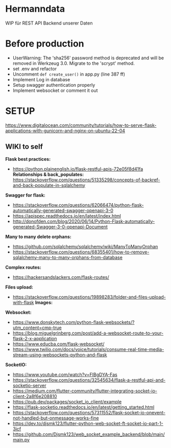 # Hermanndata

WIP für REST API Backend unserer Daten

# Before production

- UserWarning: The 'sha256' password method is deprecated and will be removed in Werkzeug 3.0. Migrate to the 'scrypt' method.
- set .env and refactor
- Uncomment `def create_user()` in app.py (line 387 ff)
- Implement Log in database
- Setup swagger authentication properly
- Implement websocket or comment it out

# SETUP

https://www.digitalocean.com/community/tutorials/how-to-serve-flask-applications-with-gunicorn-and-nginx-on-ubuntu-22-04

## WIKI to self

**Flask best practices:**
- https://python.plainenglish.io/flask-restful-apis-72e05f8d41fa
**Relationships & back_populates:**
https://stackoverflow.com/questions/51335298/concepts-of-backref-and-back-populate-in-sqlalchemy

**Swagger for flask:**
- https://stackoverflow.com/questions/62066474/python-flask-automatically-generated-swagger-openapi-3-0
- https://apispec.readthedocs.io/en/latest/index.html
- http://donofden.com/blog/2020/06/14/Python-Flask-automatically-generated-Swagger-3-0-openapi-Document

**Many to many delete orphans:**
- https://github.com/sqlalchemy/sqlalchemy/wiki/ManyToManyOrphan
- https://stackoverflow.com/questions/68355401/how-to-remove-sqlalchemy-many-to-many-orphans-from-database

**Complex routes:**
- https://hackersandslackers.com/flask-routes/

**Files upload:**
- https://stackoverflow.com/questions/19898283/folder-and-files-upload-with-flask
**Images:**

**Websocket:**
- https://www.donskytech.com/python-flask-websockets/?utm_content=cmp-true
- https://blog.miguelgrinberg.com/post/add-a-websocket-route-to-your-flask-2-x-application
- https://www.educba.com/flask-websocket/
- https://www.twilio.com/docs/voice/tutorials/consume-real-time-media-stream-using-websockets-python-and-flask
    
**SocketIO:**
- https://www.youtube.com/watch?v=FIBgDYA-Fas 
- https://stackoverflow.com/questions/32545634/flask-a-restful-api-and-socketio-server
- https://medium.com/flutter-community/flutter-integrating-socket-io-client-2a8f6e208810
- https://pub.dev/packages/socket_io_client/example
- https://flask-socketio.readthedocs.io/en/latest/getting_started.html
- https://stackoverflow.com/questions/57311552/flask-socket-io-onevent-not-handled-but-onmessage-works-fine
- https://dev.to/djsmk123/flutter-python-web-socket-ft-socket-io-part-1-3icf
- https://github.com/Djsmk123/web_socket_example_backend/blob/main/main.py
